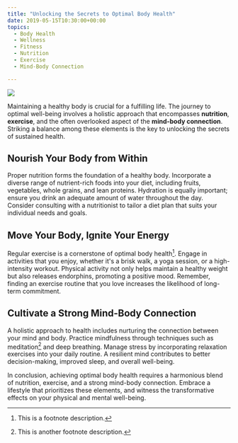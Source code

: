 ```yaml
---
title: "Unlocking the Secrets to Optimal Body Health"
date: 2019-05-15T10:30:00+00:00
topics:
  - Body Health
  - Wellness
  - Fitness
  - Nutrition
  - Exercise
  - Mind-Body Connection

---
```


![](/media/alexander-redl-d3bYmnZ0ank-unsplash.jpg)

Maintaining a healthy body is crucial for a fulfilling life. The journey to optimal well-being involves a holistic approach that encompasses **nutrition**, **exercise**, and the often overlooked aspect of the **mind-body connection**. Striking a balance among these elements is the key to unlocking the secrets of sustained health.

<!--more-->

## Nourish Your Body from Within

Proper nutrition forms the foundation of a healthy body. Incorporate a diverse range of nutrient-rich foods into your diet, including fruits, vegetables, whole grains, and lean proteins. Hydration is equally important; ensure you drink an adequate amount of water throughout the day. Consider consulting with a nutritionist to tailor a diet plan that suits your individual needs and goals.

## Move Your Body, Ignite Your Energy

Regular exercise is a cornerstone of optimal body health[^1]. Engage in activities that you enjoy, whether it's a brisk walk, a yoga session, or a high-intensity workout. Physical activity not only helps maintain a healthy weight but also releases endorphins, promoting a positive mood. Remember, finding an exercise routine that you love increases the likelihood of long-term commitment.

## Cultivate a Strong Mind-Body Connection

A holistic approach to health includes nurturing the connection between your mind and body. Practice mindfulness through techniques such as meditation[^2] and deep breathing. Manage stress by incorporating relaxation exercises into your daily routine. A resilient mind contributes to better decision-making, improved sleep, and overall well-being.

In conclusion, achieving optimal body health requires a harmonious blend of nutrition, exercise, and a strong mind-body connection. Embrace a lifestyle that prioritizes these elements, and witness the transformative effects on your physical and mental well-being.

[^1]: This is a footnote description.
[^2]: This is another footnote description.
